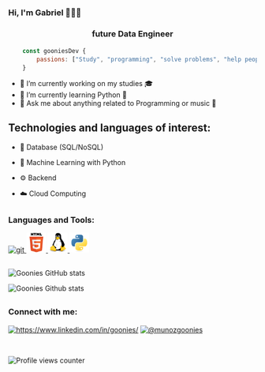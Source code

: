 ### Hi, I'm Gabriel 👋👨‍💻
<h3 align="center">future Data Engineer</h3>

```js
    const gooniesDev {
        passions: ["Study", "programming", "solve problems", "help people"];
    }
```

- 🔭  I’m currently working on my studies 🎓
- 🌱  I’m currently learning Python 🐍
- 💬  Ask me about anything related to Programming or music 🤩 

## Technologies and languages of interest:

- 💾 Database (SQL/NoSQL)

- 🤖 Machine Learning with Python

- ⚙️ Backend

- ☁️ Cloud Computing

## 
<h3 align="left">Languages and Tools:</h3>
<p align="left"> <a href="https://git-scm.com/" target="_blank"> <img src="https://www.vectorlogo.zone/logos/git-scm/git-scm-icon.svg" alt="git" width="40" height="40"/> </a> <a href="https://www.w3.org/html/" target="_blank"> <img src="https://raw.githubusercontent.com/devicons/devicon/master/icons/html5/html5-original-wordmark.svg" alt="html5" width="40" height="40"/> </a> <a href="https://www.linux.org/" target="_blank"> <img src="https://raw.githubusercontent.com/devicons/devicon/master/icons/linux/linux-original.svg" alt="linux" width="40" height="40"/> </a>  <a href="https://www.python.org" target="_blank"> <img src="https://raw.githubusercontent.com/devicons/devicon/master/icons/python/python-original.svg" alt="python" width="40" height="40"/> </a> </p>


##
![Goonies GitHub stats](https://github-readme-stats.vercel.app/api?username=gooniesDev&count_private=true&show_icons=true&theme=dracula)

![Goonies Github stats](https://github-readme-stats.vercel.app/api/top-langs/?username=gooniesDev&layout=compact&theme=dracula)

##
<h3 align="left">Connect with me:</h3>
<p align="left">
<a href="https://linkedin.com/in/https://www.linkedin.com/in/goonies/" target="blank"><img align="center" src="https://raw.githubusercontent.com/rahuldkjain/github-profile-readme-generator/master/src/images/icons/Social/linked-in-alt.svg" alt="https://www.linkedin.com/in/goonies/" height="30" width="40" /></a>
<a href="https://medium.com/@munozgoonies" target="blank"><img align="center" src="https://raw.githubusercontent.com/rahuldkjain/github-profile-readme-generator/master/src/images/icons/Social/medium.svg" alt="@munozgoonies" height="30" width="40" /></a>
</p>
<br />

![Profile views counter](https://komarev.com/ghpvc/?username=gooniesDev&style=flat-square)
